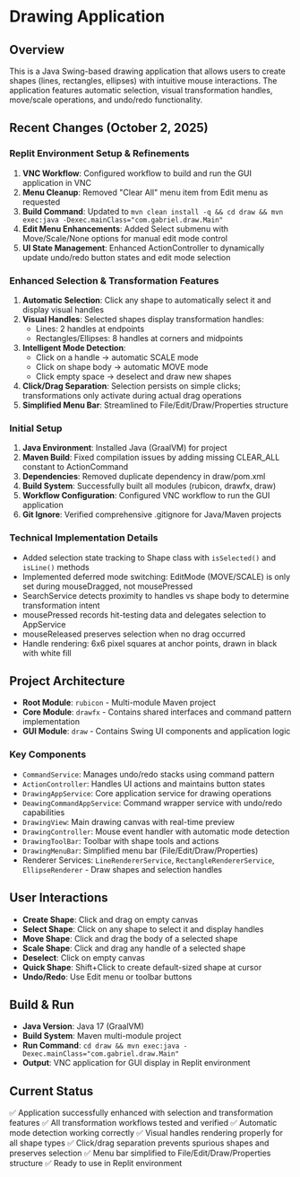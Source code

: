 # Drawing Application

## Overview
This is a Java Swing-based drawing application that allows users to create shapes (lines, rectangles, ellipses) with intuitive mouse interactions. The application features automatic selection, visual transformation handles, move/scale operations, and undo/redo functionality.

## Recent Changes (October 2, 2025)

### Replit Environment Setup & Refinements
1. **VNC Workflow**: Configured workflow to build and run the GUI application in VNC
2. **Menu Cleanup**: Removed "Clear All" menu item from Edit menu as requested
3. **Build Command**: Updated to `mvn clean install -q && cd draw && mvn exec:java -Dexec.mainClass="com.gabriel.draw.Main"`
4. **Edit Menu Enhancements**: Added Select submenu with Move/Scale/None options for manual edit mode control
5. **UI State Management**: Enhanced ActionController to dynamically update undo/redo button states and edit mode selection

### Enhanced Selection & Transformation Features
1. **Automatic Selection**: Click any shape to automatically select it and display visual handles
2. **Visual Handles**: Selected shapes display transformation handles:
   - Lines: 2 handles at endpoints
   - Rectangles/Ellipses: 8 handles at corners and midpoints
3. **Intelligent Mode Detection**:
   - Click on a handle → automatic SCALE mode
   - Click on shape body → automatic MOVE mode
   - Click empty space → deselect and draw new shapes
4. **Click/Drag Separation**: Selection persists on simple clicks; transformations only activate during actual drag operations
5. **Simplified Menu Bar**: Streamlined to File/Edit/Draw/Properties structure

### Initial Setup
1. **Java Environment**: Installed Java (GraalVM) for project
2. **Maven Build**: Fixed compilation issues by adding missing CLEAR_ALL constant to ActionCommand
3. **Dependencies**: Removed duplicate dependency in draw/pom.xml
4. **Build System**: Successfully built all modules (rubicon, drawfx, draw)
5. **Workflow Configuration**: Configured VNC workflow to run the GUI application
6. **Git Ignore**: Verified comprehensive .gitignore for Java/Maven projects

### Technical Implementation Details
- Added selection state tracking to Shape class with `isSelected()` and `isLine()` methods
- Implemented deferred mode switching: EditMode (MOVE/SCALE) is only set during mouseDragged, not mousePressed
- SearchService detects proximity to handles vs shape body to determine transformation intent
- mousePressed records hit-testing data and delegates selection to AppService
- mouseReleased preserves selection when no drag occurred
- Handle rendering: 6x6 pixel squares at anchor points, drawn in black with white fill

## Project Architecture
- **Root Module**: `rubicon` - Multi-module Maven project
- **Core Module**: `drawfx` - Contains shared interfaces and command pattern implementation
- **GUI Module**: `draw` - Contains Swing UI components and application logic

### Key Components
- `CommandService`: Manages undo/redo stacks using command pattern
- `ActionController`: Handles UI actions and maintains button states
- `DrawingAppService`: Core application service for drawing operations
- `DeawingCommandAppService`: Command wrapper service with undo/redo capabilities
- `DrawingView`: Main drawing canvas with real-time preview
- `DrawingController`: Mouse event handler with automatic mode detection
- `DrawingToolBar`: Toolbar with shape tools and actions
- `DrawingMenuBar`: Simplified menu bar (File/Edit/Draw/Properties)
- Renderer Services: `LineRendererService`, `RectangleRendererService`, `EllipseRenderer` - Draw shapes and selection handles

## User Interactions
- **Create Shape**: Click and drag on empty canvas
- **Select Shape**: Click on any shape to select it and display handles
- **Move Shape**: Click and drag the body of a selected shape
- **Scale Shape**: Click and drag any handle of a selected shape
- **Deselect**: Click on empty canvas
- **Quick Shape**: Shift+Click to create default-sized shape at cursor
- **Undo/Redo**: Use Edit menu or toolbar buttons

## Build & Run
- **Java Version**: Java 17 (GraalVM)
- **Build System**: Maven multi-module project
- **Run Command**: `cd draw && mvn exec:java -Dexec.mainClass="com.gabriel.draw.Main"`
- **Output**: VNC application for GUI display in Replit environment

## Current Status
✅ Application successfully enhanced with selection and transformation features
✅ All transformation workflows tested and verified
✅ Automatic mode detection working correctly
✅ Visual handles rendering properly for all shape types
✅ Click/drag separation prevents spurious shapes and preserves selection
✅ Menu bar simplified to File/Edit/Draw/Properties structure
✅ Ready to use in Replit environment
